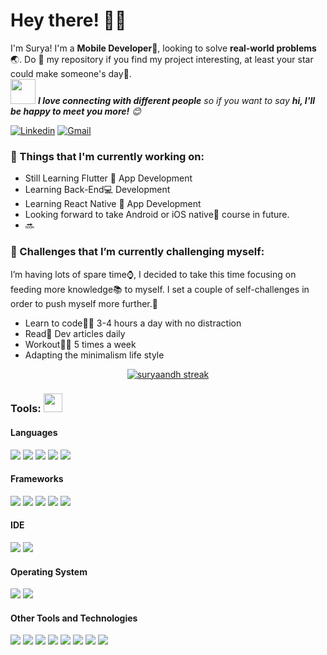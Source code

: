 <!-- <h1 align="center">Hi 👋, I'm Surya</h1>
<h3 align="center">A Mobile Developer from Indonesia</h3>
 -->
<!-- <p align="left"> <img src="https://komarev.com/ghpvc/?username=suryaant&label=Profile%20views&color=0e75b6&style=flat" alt="suryaant" /> </p> -->


<!-- - 🌱 I’m currently learning **Android Native(Kotlin) and React Native**

- 👨‍💻 All of my projects are available at [Github](https://github.com/suryaandh)

</p> -->
<!-- 
<h3 align="left">Languages and Tools:</h3>
<p align="left"> <a href="https://dart.dev" target="_blank" rel="noreferrer"> <img src="https://www.vectorlogo.zone/logos/dartlang/dartlang-icon.svg" alt="dart" width="40" height="40"/> </a> <a href="https://firebase.google.com/" target="_blank" rel="noreferrer"> <img src="https://www.vectorlogo.zone/logos/firebase/firebase-icon.svg" alt="firebase" width="40" height="40"/> </a> <a href="https://flutter.dev" target="_blank" rel="noreferrer"> <img src="https://www.vectorlogo.zone/logos/flutterio/flutterio-icon.svg" alt="flutter" width="40" height="40"/> </a> <a href="https://developer.mozilla.org/en-US/docs/Web/JavaScript" target="_blank" rel="noreferrer"> <img src="https://raw.githubusercontent.com/devicons/devicon/master/icons/javascript/javascript-original.svg" alt="javascript" width="40" height="40"/> </a> <a href="https://kotlinlang.org" target="_blank" rel="noreferrer"> <img src="https://www.vectorlogo.zone/logos/kotlinlang/kotlinlang-icon.svg" alt="kotlin" width="40" height="40"/> </a> <a href="https://reactnative.dev/" target="_blank" rel="noreferrer"> <img src="https://reactnative.dev/img/header_logo.svg" alt="reactnative" width="40" height="40"/> </a> </p>

<h3 align="left">Statistics:</h3>
<p><img height="180em" align="left" src="https://github-readme-stats.vercel.app/api/top-langs?username=suryaandh&show_icons=true&theme=dark&locale=en&layout=compact" alt="suryaandh" /></p> -->
<!-- <p>&nbsp;<img height="180em" align="center" src="https://github-readme-stats.vercel.app/api?username=suryaandh&show_icons=true&theme=dark&locale=en" alt="suryaandh" /></p> -->
<!-- <p><img height="180em" align="center" src="https://github-readme-streak-stats.herokuapp.com/?user=suryaandh&theme=dark" alt="suryaandh" /></p> -->


<!-- Greeting -->
# Hey there! :wave::smiley:

<!--Introduction -->
I'm Surya! I'm a **Mobile Developer**:iphone:, looking to solve **real-world problems**:earth_asia:. Do :star2: my repository if you find my project interesting, at least your star could make someone's day:pray:.
<br>
<img src="https://media.giphy.com/media/LnQjpWaON8nhr21vNW/giphy.gif" width="40"> <em><b>I love connecting with different people</b> so if you want to say <b>hi, I'll be happy to meet you more!</b> :blush:</em>

<!-- Your badges -->
<!-- [![Google Playstore](https://img.shields.io/badge/-Joy_Apps_Developers_Team-gray?style=flat&logo=Google-Play&logoColor=white)](https://play.google.com/store/apps/developer?id=Joy+Apps+Developers+Team&hl=en_IN)-->
[![Linkedin](https://img.shields.io/badge/LinkedIn-0A66C2.svg?style=for-the-badge&logo=LinkedIn&logoColor=white)](https://www.linkedin.com/in/gdeswiyasa/) 
[![Gmail](https://img.shields.io/badge/Gmail-EA4335.svg?style=for-the-badge&logo=Gmail&logoColor=white)](mailto:gdswiyasa@gmail.com)
<!-- [![Telegram](https://img.shields.io/badge/-@joykishan_sharma-blue?style=flat&logo=Telegram&logoColor=white)](https://t.me/joykishan_sharma)
[![CodePen](https://img.shields.io/badge/-joykishan_sharma-black?style=flat&logo=CodePen&logoColor=white)](https://codepen.io/joykishan_sharma)
[![HackerRank](https://img.shields.io/badge/-Joykishan-islamicgreen?style=flat&logo=HackerRank&logoColor=black)](https://www.hackerrank.com/Joykishan)
[![Medium](https://img.shields.io/badge/-@joykishan120-black?style=flat&logo=Medium&logoColor=white)](https://medium.com/@joykishan120)
[![Instagram](https://img.shields.io/badge/-joykishan_sharma-c13584?style=flat&labelColor=c13584&logo=instagram&logoColor=white)](https://www.instagram.com/joykishan_sharma) -->



### 💼  Things that I'm currently working on:
* Still Learning Flutter :calling: App Development
* Learning Back-End:computer: Development
* Learning React Native :calling: App Development
* Looking forward to take  Android or iOS native:calling: course in future.
* 🔜

### 🌱 Challenges that I’m currently challenging myself:
I’m having lots of spare time:watch:, I decided to take this time focusing on feeding more knowledge:books: to myself. I set a couple of self-challenges in order to push myself more further.:running: 

* Learn to code:man_technologist: 3-4 hours a day with no distraction
* Read:newspaper: Dev articles daily 
* Workout:weight_lifting_man: 5 times a week 
* Adapting the minimalism life style


<p align="center">
    <a href="https://github.com/suryaandh/github-readme-streak-stats">
        <img title="🔥 Get streak stats for your profile at git.io/streak-stats" alt="suryaandh streak" src="https://github-readme-streak-stats.herokuapp.com/?user=suryaandh&theme=black-ice&hide_border=true&stroke=0000&background=060A0CD0"/>
    </a>
</p>

 ### Tools: <img src="https://media.giphy.com/media/WUlplcMpOCEmTGBtBW/giphy.gif" width="30">
 
 <h4> Languages </h4>
<span> 
  <img src="https://img.shields.io/badge/Dart-0175C2.svg?style=for-the-badge&logo=Dart&logoColor=white">
  <img src="https://img.shields.io/badge/JavaScript-F7DF1E.svg?style=for-the-badge&logo=JavaScript&logoColor=black">
  <img src="https://img.shields.io/badge/Kotlin-7F52FF.svg?style=for-the-badge&logo=Kotlin&logoColor=white">
  <img src="https://img.shields.io/badge/HTML5-E34F26.svg?style=for-the-badge&logo=HTML5&logoColor=white">
  <img src="https://img.shields.io/badge/CSS3-1572B6.svg?style=for-the-badge&logo=CSS3&logoColor=white">
</span>

<h4> Frameworks </h4>
<span>
  <img src="https://img.shields.io/badge/Flutter-02569B.svg?style=for-the-badge&logo=Flutter&logoColor=white">
  <img src="https://img.shields.io/badge/Create%20React%20App-09D3AC.svg?style=for-the-badge&logo=Create-React-App&logoColor=white">
  <img src="https://img.shields.io/badge/React-61DAFB.svg?style=for-the-badge&logo=React&logoColor=black">
  <img src="https://img.shields.io/badge/Laravel-FF2D20?style=for-the-badge&logo=laravel&logoColor=white">
  <img src="https://img.shields.io/badge/Bootstrap-563D7C?style=for-the-badge&logo=bootstrap&logoColor=white">
</span>

<h4> IDE </h4>
<span>
<img src="https://img.shields.io/badge/Android_Studio-3DDC84?style=for-the-badge&logo=android-studio&logoColor=white">
<img src="https://img.shields.io/badge/Visual_Studio_Code-0078D4?style=for-the-badge&logo=visual%20studio%20code&logoColor=white">

<h4> Operating System </h4>
<span>
  <img src="https://img.shields.io/badge/Windows-0078D6?style=for-the-badge&logo=windows&logoColor=white">
  <img src="https://img.shields.io/badge/Android-3DDC84?style=for-the-badge&logo=android&logoColor=white">
</span>

<h4> Other Tools and Technologies </h4>
<span>
  <img src="https://img.shields.io/badge/Git-F05032?style=for-the-badge&logo=git&logoColor=white">
  <img src="https://img.shields.io/badge/Postman-FF6C37?style=for-the-badge&logo=Postman&logoColor=white">
  <img src="https://img.shields.io/badge/Xampp-F37623?style=for-the-badge&logo=xampp&logoColor=white">
  <img src="https://img.shields.io/badge/Figma-F24E1E.svg?style=for-the-badge&logo=Figma&logoColor=white">
  <img src="https://img.shields.io/badge/Firebase-FFCA28.svg?style=for-the-badge&logo=Firebase&logoColor=black">
  <img src="https://img.shields.io/badge/Trello-0052CC.svg?style=for-the-badge&logo=Trello&logoColor=white">
  <img src="https://img.shields.io/badge/Jira-0052CC.svg?style=for-the-badge&logo=Jira&logoColor=white">
  <img src="https://img.shields.io/badge/Jira%20Software-0052CC.svg?style=for-the-badge&logo=Jira-Software&logoColor=white">
</span>
<!--

Here are some ideas to get you started:

- 🔭 I’m currently working on ...
- 🌱 I’m currently learning ...
- 👯 I’m looking to collaborate on ...
- 🤔 I’m looking for help with ...
- 💬 Ask me about ...
- 📫 How to reach me: ...
- 😄 Pronouns: ...
- ⚡ Fun fact: ...
-->

----
Credit: [JoykishanSharma](https://github.com/JoykishanSharma)

Last Edited on: 23/09/2020
